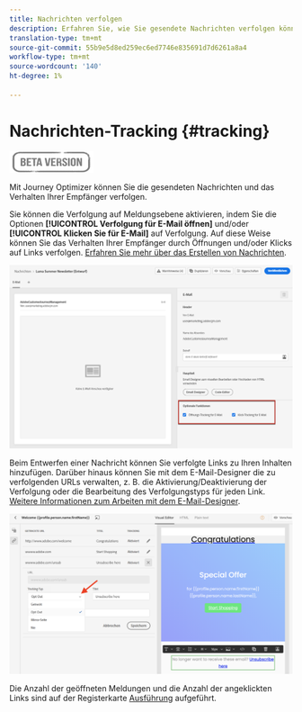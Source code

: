 ```yaml
---
title: Nachrichten verfolgen
description: Erfahren Sie, wie Sie gesendete Nachrichten verfolgen können
translation-type: tm+mt
source-git-commit: 55b9e5d8ed259ec6ed7746e835691d7d6261a8a4
workflow-type: tm+mt
source-wordcount: '140'
ht-degree: 1%

---
```


# Nachrichten-Tracking {#tracking}

![](assets/do-not-localize/badge.png)

Mit Journey Optimizer können Sie die gesendeten Nachrichten und das Verhalten Ihrer Empfänger verfolgen.

Sie können die Verfolgung auf Meldungsebene aktivieren, indem Sie die Optionen **[!UICONTROL Verfolgung für E-Mail öffnen]** und/oder **[!UICONTROL Klicken Sie für E-Mail]** auf Verfolgung. Auf diese Weise können Sie das Verhalten Ihrer Empfänger durch Öffnungen und/oder Klicks auf Links verfolgen. [Erfahren Sie mehr über das Erstellen von Nachrichten](create-message.md).

![](assets/message-tracking.png)

Beim Entwerfen einer Nachricht können Sie verfolgte Links zu Ihren Inhalten hinzufügen. Darüber hinaus können Sie mit dem E-Mail-Designer die zu verfolgenden URLs verwalten, z. B. die Aktivierung/Deaktivierung der Verfolgung oder die Bearbeitung des Verfolgungstyps für jeden Link. [Weitere Informationen zum Arbeiten mit dem E-Mail-Designer](create-email-content.md).

![](assets/message-tracked-links.png)

Die Anzahl der geöffneten Meldungen und die Anzahl der angeklickten Links sind auf der Registerkarte [Ausführung](message-monitoring.md) aufgeführt.
